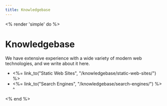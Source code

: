 ```yaml
---
title: Knowledgebase
---
```


<% render 'simple' do %>

# Knowledgebase
We have extensive experience with a wide variety of modern web technologies, and we write about it here.

* <%= link_to("Static Web Sites", "/knowledgebase/static-web-sites/") %>
* <%= link_to("Search Engines", "/knowledgebase/search-engines/") %>
^

<% end %>
